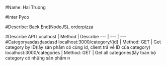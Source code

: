 #Name: Hai Truong

#Inter Pyco

#Describe: Back End(NodeJS), orderpizza

#Describe API
Localhost | Method | Describe 
--- | --- | --- 
#Categoryasdasdasdasd
localhost:3000/category/{id} | Method: GET | Get category by ID(lấy sản phẩm có cùng id, client trả về ID của category)
localhost:3000/categories | Method: GET | Get all categories(lấy toàn bộ category có những sản phẩm n

<!-- #Product
localhost:3000/products: get all products (lấy toàn bộ sản phẩm)
localhost:3000/product: get product by ID (lấy sản phẩm theo ID)

#customer
localhost:3000/


#Describe API
Localhost | Method | Describe  -->
